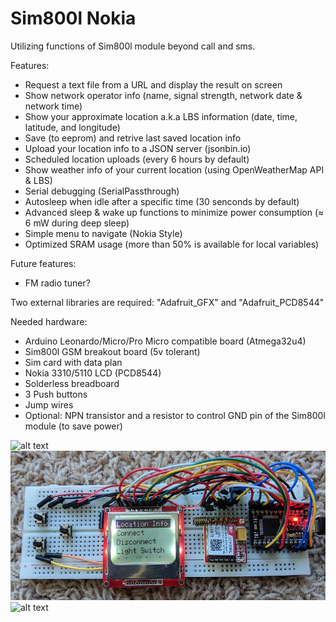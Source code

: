 # Sim800l Nokia
Utilizing functions of Sim800l module beyond call and sms.

Features:
* Request a text file from a URL and display the result on screen
* Show network operator info (name, signal strength, network date & network time) 
* Show your approximate location a.k.a LBS information (date, time, latitude, and longitude)
* Save (to eeprom) and retrive last saved location info
* Upload your location info to a JSON server (jsonbin.io)
* Scheduled location uploads (every 6 hours by default)
* Show weather info of your current location (using OpenWeatherMap API & LBS)
* Serial debugging (SerialPassthrough)
* Autosleep when idle after a specific time (30 senconds by default)
* Advanced sleep & wake up functions to minimize power consumption (≈ 6 mW during deep sleep)
* Simple menu to navigate (Nokia Style)
* Optimized SRAM usage (more than 50% is available for local variables)

Future features:
* FM radio tuner?


Two external libraries are required: "Adafruit_GFX" and "Adafruit_PCD8544"


Needed hardware:
* Arduino Leonardo/Micro/Pro Micro compatible board (Atmega32u4)
* Sim800l GSM breakout board (5v tolerant)
* Sim card with data plan
* Nokia 3310/5110 LCD (PCD8544)
* Solderless breadboard
* 3 Push buttons
* Jump wires
* Optional: NPN transistor and a resistor to control GND pin of the Sim800l module (to save power)

![alt text](https://raw.githubusercontent.com/HA4ever37/Sim800l-Nokia/master/Sim800l_bb.png)
![alt text](https://github.com/HA4ever37/Sim800l/blob/master/Atmega32u4+PCD8544+Sim800L.jpg?raw=true)
![alt text](https://raw.githubusercontent.com/HA4ever37/Sim800l-Nokia/master/power.jpg)
